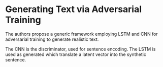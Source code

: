 # Generating Text via Adversarial Training

The authors propose a generic framework employing LSTM and CNN for adversarial training to generate realistic text.

The CNN is the discriminator, used for sentence encoding. The LSTM is used as generated which translate a latent vector into the synthetic sentence.